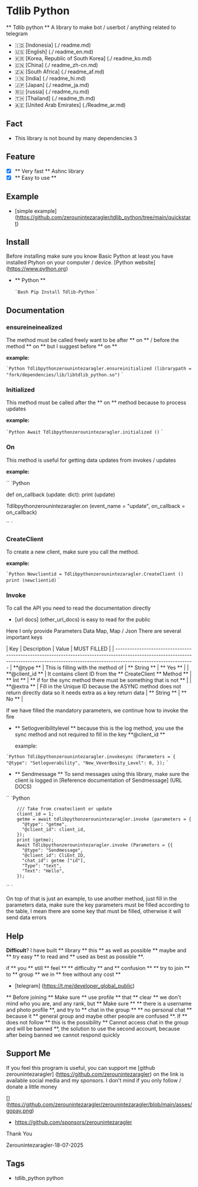 # Tdlib Python

** Tdlib python ** A library to make bot / userbot / anything related to telegram

- 🇮🇩 [Indonesia] (./ readme.md)
- 🇺🇸 [English] (./ readme_en.md)
- 🇰🇷 [Korea, Republic of South Korea] (./ readme_ko.md)
- 🇨🇳 [China] (./ readme_zh-cn.md)
- 🇿🇦 [South Africa] (./ readme_af.md)
- 🇮🇳 [India] (./ readme_hi.md)
- 🇯🇵 [Japan] (./ readme_ja.md)
- 🇷🇺 [russia] (./ readme_ru.md)
- 🇹🇭 [Thailand] (./ readme_th.md)
- 🇦🇪 [United Arab Emirates] (./Readme_ar.md)


## Fact

- This library is not bound by many dependencies 3

## Feature

- [x] ** Very fast ** Ashnc library
- [x] ** Easy to use **

## Example

- [simple example] (https://github.com/zerounintezaragler/tdlib_python/tree/main/quickstart)



## Install

Before installing make sure you know Basic Python at least you have installed Ptyhon on your computer / device. [Python website] (https://www.python.org)

- ** Python **

  `` `Bash
  Pip Install Tdlib-Python
  `` `

## Documentation

### ensureineinealized

The method must be called freely want to be after ** on ** / before the method ** on ** but I suggest before ** on **

**example:**

`` `Python
  Tdlibpythonzerounintezaragler.ensureinitialized (librarypath = "fork/dependencies/lib/libtdlib_python.so")
`` `

### Initialized

This method must be called after the ** on ** method because to process updates

**example:**

`` `Python
  Await Tdlibpythonzerounintezaragler.initialized ()
`` `

### On

This method is useful for getting data updates from invokes / updates

**example:**

`` `Python

  def on_callback (update: dict):
    print (update)

  Tdlibpythonzerounintezaragler.on (event_name = "update", on_callback = on_callback)
  
`` `


### CreateClient

To create a new client, make sure you call the method.

**example:**

`` `Python
Newclientid = Tdlibpythonzerounintezaragler.CreateClient ()
print (newclientid)
`` `


### Invoke

To call the API you need to read the documentation directly

- [url docs] (other_url_docs) is easy to read for the public 

Here I only provide Parameters Data Map, Map / Json There are several important keys


| Key | Description | Value | MUST FILLED |
| ---------------------------------------------------------------------------------------------------------------------------------------------------------------------------------------------
| **@type ** | This is filling with the method of | ** String ** | ** Yes ** |
| **@client_id ** | It contains client ID from the ** CreateClient ** Method ** | ** Int ** | ** if for the sync method there must be something that is not ** |
| **@extra ** | Fill in the Unique ID because the ASYNC method does not return directly data so it needs extra as a key return data | ** String ** | ** No ** |


If we have filled the mandatory parameters, we continue how to invoke the fire

- ** Setlogveribilitylevel **
  because this is the log method, you use the sync method 
  and not required to fill in the key **@client_id **

  example: 


`` `Python
  Tdlibpythonzerounintezaragler.invokesync (Parameters = {
    "@type": "Setlogverability",
    "New_VeverBosity_Level": 0,
  });
`` `

- ** Sendmessage **
  To send messages using this library, make sure the client is logged in
  [Reference documentation of Sendmessage] (URL DOCS)

`` `Python

        /// Take from createclient or update
        client_id = 1;
        getme = await tdlibpythonzerounintezaragler.invoke (parameters = {
          "@type": "getme",
          "@client_id": client_id,
        });
        print (getme);
        Await Tdlibpythonzerounintezaragler.invoke (Parameters = {{
          "@type": "Sendmessage",
          "@client_id": CliEnt_ID,
          "chat_id": getme ["id"],
          "Type": "text",
          "Text": "Hello",
        });
`` `

On top of that is just an example, to use another method, just fill in the parameters data, make sure the key parameters must be filled according to the table, I mean there are some key that must be filled, otherwise it will send data errors



## Help

**Difficult**? I have built ** library ** this ** as well as possible ** maybe and ** try easy ** to read and ** used as best as possible **. 

if ** you ** still ** feel ** ** difficulty ** and ** confusion ** ** try to join ** to ** group ** we in ** free without any cost **

- [telegram] (https://t.me/developer_global_public)

** Before joining ** Make sure ** use profile ** that ** clear ** we don't mind who you are, and any rank, but ** Make sure ** ** there is a username and photo profile **, and try to ** chat in the group ** ** no personal chat ** because it ** general group and maybe other people are confused **. If ** does not follow ** this is the possibility ** Cannot access chat in the group and will be banned **, the solution to use the second account, because after being banned we cannot respond quickly


## Support Me

If you feel this program is useful, you can support me [github zerounintezaragler] (https://github.com/zerounintezaragler) on the link is available social media and my sponsors. I don't mind if you only follow / donate a little money

[] (https://github.com/zerounintezaragler/zerounintezaragler/blob/main/asses/gopay.png)

- https://github.com/sponsors/zerounintezaragler

Thank You


Zerounintezaragler-18-07-2025


## Tags

- tdlib_python python